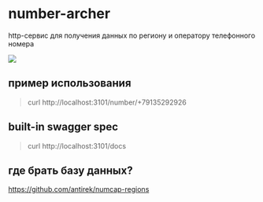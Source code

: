 # number-archer

http-сервис для получения данных по региону и оператору телефонного номера

![](https://travis-ci.org/antirek/number-archer.svg?branch=master)


## пример использования

> curl http://localhost:3101/number/+79135292926


## built-in swagger spec

> curl http://localhost:3101/docs

## где брать базу данных?

https://github.com/antirek/numcap-regions